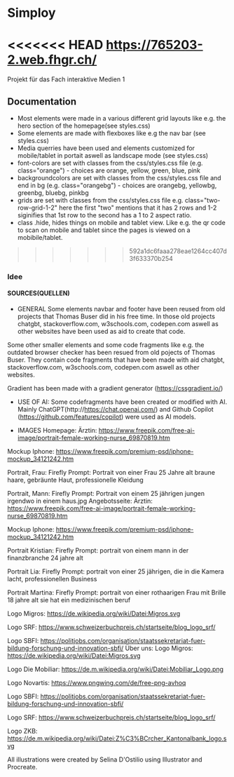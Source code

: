 # Simploy
<<<<<<< HEAD
https://765203-2.web.fhgr.ch/
=======
 Projekt für das Fach interaktive Medien 1 
 ## Documentation
- Most elements were made in a various different grid layouts like e.g. the hero section of the homepage(see styles.css)
- Some elements are made with flexboxes like e.g the nav bar (see styles.css)
- Media querries have been used and elements customized for mobile/tablet in portait aswell as landscape mode (see styles.css)
- font-colors are set with classes from the css/styles.css file (e.g. class="orange") - choices are orange, yellow, green, blue, pink
- backgroundcolors are set with classes from the css/styles.css file and end in bg (e.g. class="orangebg") - choices are orangebg, yellowbg, greenbg, bluebg, pinkbg
- grids are set with classes from the css/styles.css file e.g. class="two-row-grid-1-2" here the first "two" mentions that it has 2 rows and 1-2 siginifies that 1st row to the second has a 1 to 2 aspect ratio.
- class .hide, hides things  on mobile and tablet view. Like e.g. the qr code to scan on mobile and tablet since the pages is viewed on a mobibile/tablet.
>>>>>>> 592a1dc6faaa278eae1264cc407d3f633370b254

### Idee

#### SOURCES(QUELLEN)
- GENERAL
Some elements navbar and footer have been reused from old projects that Thomas Buser did in his free time. In those old projects chatgbt, stackoverflow.com, w3schools.com, codepen.com aswell as other websites have been used as aid to create that code.

Some other smaller elements and some code fragments like e.g. the outdated browser checker has been resued from old pojects of Thomas Buser. They contain code fragments that have been made with aid chatgbt, stackoverflow.com, w3schools.com, codepen.com aswell as other websites.

Gradient has been made with a gradient generator (https://cssgradient.io/)

- USE OF AI:
Some codefragments have been created or modified with AI. Mainly ChatGPT(http://https://chat.openai.com/) and Github Copilot (https://github.com/features/copilot) were used as AI models.


- IMAGES
Homepage:
Ärztin:
https://www.freepik.com/free-ai-image/portrait-female-working-nurse_69870819.htm

Mockup Iphone:
https://www.freepik.com/premium-psd/iphone-mockup_34121242.htm

Portrait, Frau:
Firefly	Prompt: Portrait von einer Frau 25 Jahre alt braune haare, gebräunte Haut, professionelle Kleidung

Portrait, Mann:
Firefly	Prompt: Portrait von einem 25 jährigen jungen irgendwo in einem haus.jpg
Angebotsseite:
Ärztin:
https://www.freepik.com/free-ai-image/portrait-female-working-nurse_69870819.htm

Mockup Iphone:
https://www.freepik.com/premium-psd/iphone-mockup_34121242.htm

Portrait Kristian:
Firefly	Prompt:  portrait von einem mann in der finanzbranche 24 jahre alt

Portrait Lia:
Firefly	Prompt: portrait von einer 25 jährigen, die in die Kamera  lacht, professionellen Business

Portrait Martina:
Firefly	Prompt: portrait von einer rothaarigen Frau mit Brille 18 jahre alt sie hat ein medizinischen beruf 

Logo Migros:
https://de.wikipedia.org/wiki/Datei:Migros.svg

Logo SRF:
https://www.schweizerbuchpreis.ch/startseite/blog_logo_srf/

Logo SBFI:
https://politjobs.com/organisation/staatssekretariat-fuer-bildung-forschung-und-innovation-sbfi/
Über uns:
Logo Migros:
https://de.wikipedia.org/wiki/Datei:Migros.svg

Logo Die Mobiliar:
https://de.m.wikipedia.org/wiki/Datei:Mobiliar_Logo.png

Logo Novartis:
https://www.pngwing.com/de/free-png-avhoq

Logo SBFI:
https://politjobs.com/organisation/staatssekretariat-fuer-bildung-forschung-und-innovation-sbfi/

Logo SRF:
https://www.schweizerbuchpreis.ch/startseite/blog_logo_srf/

Logo ZKB:
https://de.m.wikipedia.org/wiki/Datei:Z%C3%BCrcher_Kantonalbank_logo.svg

All illustrations were created by Selina D'Ostilio using Illustrator and Procreate.



